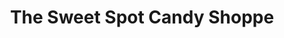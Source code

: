 ---
title: "The Sweet Spot Candy Shoppe"
url: /quechee/the-sweet-spot-candy-shoppe/
shop: Süßwaren
---